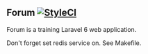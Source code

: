 ## Forum [![StyleCI](https://github.styleci.io/repos/239484058/shield?branch=master)](https://github.styleci.io/repos/239484058)

Forum is a training Laravel 6 web application.

Don't forget set redis service on. See Makefile.

